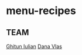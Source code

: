 # menu-recipes

## TEAM

[Ghitun Iulian](https://github.com/qBogdan)
[Dana Vlas](https://github.com/vlasdana)
